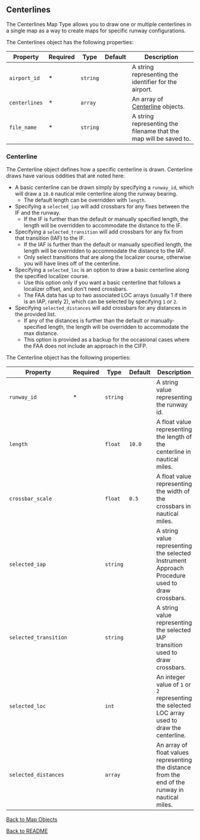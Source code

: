 ## Centerlines

The Centerlines Map Type allows you to draw one or multiple centerlines in a single map as a way to create maps for specific runway configurations.

The Centerlines object has the following properties:

| Property      | Required | Type     | Default | Description                                                       |
| ------------- | -------- | -------- | ------- | ----------------------------------------------------------------- |
| `airport_id`  | \*       | `string` |         | A string representing the identifier for the airport.             |
| `centerlines` | \*       | `array`  |         | An array of [Centerline](#centerline) objects.                    |
| `file_name`   | \*       | `string` |         | A string representing the filename that the map will be saved to. |

### Centerline

The Centerline object defines how a specific centerline is drawn. Centerline draws have various oddities that are noted here:

- A basic centerline can be drawn simply by specifying a `runway_id`, which will draw a `10.0` nautical mile centerline along the runway bearing.
  - The default length can be overridden with `length`.
- Specifying a `selected_iap` will add crossbars for any fixes between the IF and the runway.
  - If the IF is further than the default or manually specified length, the length will be overridden to accommodate the distance to the IF.
- Specifying a `selected_transition` will add crossbars for any fix from that transition (IAF) to the IF.
  - If the IAF is further than the default or manually specified length, the length will be overridden to accommodate the distance to the IAF.
  - Only select transitions that are along the localizer course, otherwise you will have lines off of the centerline.
- Specifying a `selected_loc` is an option to draw a basic centerline along the specified localizer course.
  - Use this option only if you want a basic centerline that follows a localizer offset, and don't need crossbars.
  - The FAA data has up to two associated LOC arrays (usually 1 if there is an IAP, rarely 2), which can be selected by specifying `1` or `2`.
- Specifying `selected_distances` will add crossbars for any distances in the provided list.
  - If any of the distances is further than the default or manually-specified length, the length will be overridden to accommodate the max distance.
  - This option is provided as a backup for the occasional cases where the FAA does not include an approach in the CIFP.

The Centerline object has the following properties:

| Property              | Required | Type     | Default | Description                                                                                      |
| --------------------- | -------- | -------- | ------- | ------------------------------------------------------------------------------------------------ |
| `runway_id`           | \*       | `string` |         | A string value representing the runway id.                                                       |
| `length`              |          | `float`  | `10.0`  | A float value representing the length of the centerline in nautical miles.                       |
| `crossbar_scale`      |          | `float`  | `0.5`   | A float value representing the width of the crossbars in nautical miles.                         |
| `selected_iap`        |          | `string` |         | A string value representing the selected Instrument Approach Procedure used to draw crossbars.   |
| `selected_transition` |          | `string` |         | A string value representing the selected IAP transition used to draw crossbars.                  |
| `selected_loc`        |          | `int`    |         | An integer value of `1` or `2` representing the selected LOC array used to draw the centerline.  |
| `selected_distances`  |          | `array`  |         | An array of float values representing the distance from the end of the runway in nautical miles. |

[Back to Map Objects](./MAP_OBJECTS.md)

[Back to README](../README.md)
